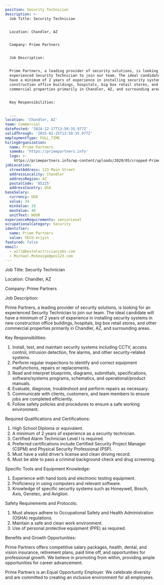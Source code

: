 ```yaml
---
position: Security Technician
description: >-
  Job Title: Security Technician


  Location: Chandler, AZ


  Company: Prime Partners


  Job Description:


  Prime Partners, a leading provider of security solutions, is looking for an
  experienced Security Technician to join our team. The ideal candidate will
  have a minimum of 2 years of experience in installing security systems in new
  construction office buildings, hospitals, big box retail stores, and other
  commercial properties primarily in Chandler, AZ, and surrounding areas. 


  Key Responsibilities:


  ...
location: 'Chandler, AZ'
team: Commercial
datePosted: '2024-12-17T13:50:35.977Z'
validThrough: '2025-01-25T13:50:35.977Z'
employmentType: FULL_TIME
hiringOrganization:
  name: Prime Partners
  sameAs: 'https://primepartners.info'
  logo: >-
    https://primepartners.info/wp-content/uploads/2020/05/cropped-Prime-Partners-Logo-NO-BG-1-1.png
jobLocation:
  streetAddress: 123 Main Street
  addressLocality: Chandler
  addressRegion: AZ
  postalCode: '85225'
  addressCountry: USA
baseSalary:
  currency: USD
  value: 34
  minValue: 28
  maxValue: 40
  unitText: HOUR
experienceRequirements: seniorLevel
occupationalCategory: Security
identifier:
  name: Prime Partners
  value: SECU-ecjyin
featured: false
email:
  - will@bestelectricianjobs.com
  - Michael.Mckeaige@pes123.com
---
```




Job Title: Security Technician

Location: Chandler, AZ

Company: Prime Partners

Job Description:

Prime Partners, a leading provider of security solutions, is looking for an experienced Security Technician to join our team. The ideal candidate will have a minimum of 2 years of experience in installing security systems in new construction office buildings, hospitals, big box retail stores, and other commercial properties primarily in Chandler, AZ, and surrounding areas. 

Key Responsibilities:

1. Install, test, and maintain security systems including CCTV, access control, intrusion detection, fire alarms, and other security-related systems.
2. Perform regular inspections to identify and correct equipment malfunctions, repairs or replacements.
3. Read and interpret blueprints, diagrams, submittals, specifications, software/systems programs, schematics, and operational/product manuals.
4. Evaluate, diagnose, troubleshoot and perform repairs as necessary.
5. Communicate with clients, customers, and team members to ensure jobs are completed efficiently.
6. Follow safety policies and procedures to ensure a safe working environment.

Required Qualifications and Certifications:

1. High School Diploma or equivalent. 
2. A minimum of 2 years of experience as a security technician.
3. Certified Alarm Technician Level I is required.
4. Preferred certifications include Certified Security Project Manager (CSPM) and Physical Security Professional (PSP).
5. Must have a valid driver’s license and clean driving record.
6. Must be able to pass a criminal background check and drug screening.

Specific Tools and Equipment Knowledge:

1. Experience with hand tools and electronic testing equipment.
2. Proficiency in using computers and relevant software.
3. Knowledge of specific security systems such as Honeywell, Bosch, Axis, Genetec, and Avigilon.

Safety Requirements and Protocols:

1. Must always adhere to Occupational Safety and Health Administration (OSHA) regulations.
2. Maintain a safe and clean work environment.
3. Use of personal protective equipment (PPE) as required.

Benefits and Growth Opportunities:

Prime Partners offers competitive salary packages, health, dental, and vision insurance, retirement plans, paid time off, and opportunities for professional growth. We believe in promoting from within, providing ample opportunities for career advancement.

Prime Partners is an Equal Opportunity Employer. We celebrate diversity and are committed to creating an inclusive environment for all employees.
